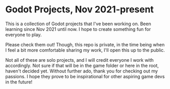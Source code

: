 # Godot Projects, Nov 2021-present

This is a collection of Godot projects that I've been working on.  Been learning since Nov 2021 until now.
I hope to create something fun for everyone to play.

Please check them out!  Though, this repo is private, in the time being when I feel a bit more comfortable sharing my work,
I'll open this up to the public.

Not all of these are solo projects, and I will credit everyone I work with accordingly.  Not sure if that will be in the game folder or
here in the root, haven't decided yet.  Without further ado, thank you for checking out my passions.  I hope they prove to be inspirational
for other aspiring game devs in the future!